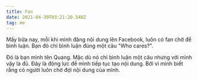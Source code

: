 ```yaml
---
title: Fan
date: 2021-04-30T03:21:20.548Z
tag: me
---
```

Mấy bữa nay, mỗi khi mình đăng nội dung lên Facebook, luôn có fan chờ để bình luận. Bạn đó chỉ bình luận đúng một câu "Who cares?".

Đó là bạn mình tên Quang. Mặc dù nó chỉ bình luận một câu nhưng với mình vậy là đủ. Đây là động lực để mình tiếp tục tạo nội dung. Bởi vì mình biết rằng có người luôn chờ đợi nội dung của mình.